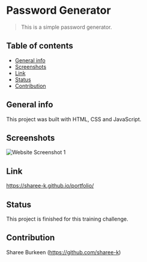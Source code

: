 # Password Generator
> This is a simple password generator.

## Table of contents
* [General info](#general-info)
* [Screenshots](#screenshots)
* [Link](#link)
* [Status](#status)
* [Contribution](#contribution)

## General info
This project was built with HTML, CSS and JavaScript.

## Screenshots
![Website Screenshot 1](./assets/images/website-image-1.png)

## Link
https://sharee-k.github.io/portfolio/

## Status
This project is finished for this training challenge.

## Contribution
Sharee Burkeen (https://github.com/sharee-k)